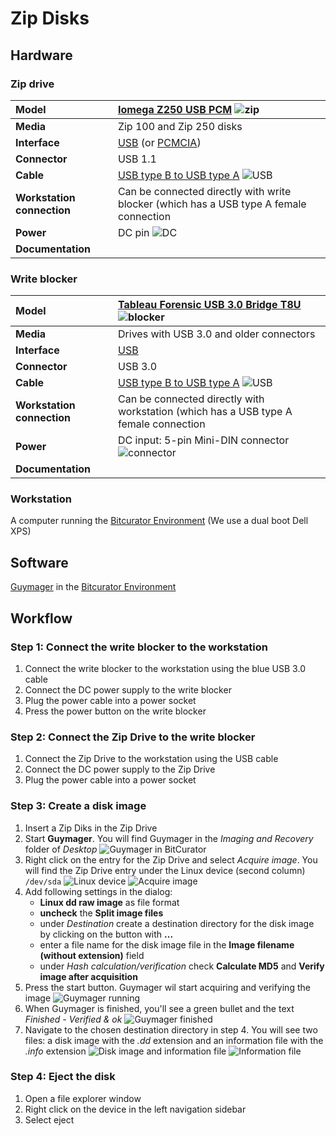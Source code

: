 # Zip Disks

## Hardware

### Zip drive

| **Model**                  | [Iomega Z250 USB PCM](https://web.archive.org/web/20001206101000/http://www.iomega.com/zip/products/usb250.html) ![zip](images/zip.jpg)              |
| :------------------------- | :--------------------------------------------------------------------------------------------------------------------------------------------------- |
| **Media**                  | Zip 100 and Zip 250 disks                                                                                                                            |
| **Interface**              | [USB](https://www.wikidata.org/wiki/Q42378) (or [PCMCIA](https://www.wikidata.org/wiki/Q932506))                                                     |
| **Connector**              | USB 1.1                                                                                                                                              |
| **Cable**                  | [USB type B to USB type A](https://commons.wikimedia.org/wiki/Category:USB_cables?uselang=nl#/media/File:A-B_Usb_Cable.jpg) ![USB](images/USB-B.jpg) |
| **Workstation connection** | Can be connected directly with write blocker (which has a USB type A female connection                                                               |
| **Power**                  | DC pin ![DC](images/power-pin.jpg)                                                                                                                   |
| **Documentation**          |                                                                                                                                                      |

### Write blocker

| **Model**                  | [Tableau Forensic USB 3.0 Bridge T8U](https://web.archive.org/web/20180409191526/https://www.guidancesoftware.com/tableau/hardware//t8u) ![blocker](images/blocker.jpg) |
| :------------------------- | :---------------------------------------------------------------------------------------------------------------------------------------------------------------------- |
| **Media**                  | Drives with USB 3.0 and older connectors                                                                                                                                |
| **Interface**              | [USB](https://www.wikidata.org/wiki/Q42378)                                                                                                                             |
| **Connector**              | USB 3.0                                                                                                                                                                 |
| **Cable**                  | [USB type B to USB type A](https://commons.wikimedia.org/wiki/Category:USB_cables?uselang=nl#/media/File:A-B_Usb_Cable.jpg) ![USB](images/USB-3.jpg)                    |
| **Workstation connection** | Can be connected directly with workstation (which has a USB type A female connection                                                                                    |
| **Power**                  | DC input: 5-pin Mini-DIN connector ![connector](images/power-5-pin.jpg)                                                                                                 |
| **Documentation**          |                                                                                                                                                                         |

### Workstation

A computer running the [Bitcurator Environment](https://bitcurator.net/) (We use a dual boot Dell XPS)

## Software

[Guymager](https://guymager.sourceforge.io/) in the [Bitcurator Environment](https://bitcurator.net/)

## Workflow

### Step 1: Connect the write blocker to the workstation

1. Connect the write blocker to the workstation using the blue USB 3.0 cable
2. Connect the DC power supply to the write blocker
3. Plug the power cable into a power socket
4. Press the power button on the write blocker

### Step 2: Connect the Zip Drive to the write blocker

1. Connect the Zip Drive to the workstation using the USB cable
2. Connect the DC power supply to the Zip Drive
3. Plug the power cable into a power socket

### Step 3: Create a disk image

1. Insert a Zip Diks in the Zip Drive
2. Start **Guymager**. You will find Guymager in the _Imaging and Recovery_ folder of _Desktop_
   ![Guymager in BitCurator](images/guymager/guymager_location.png)
3. Right click on the entry for the Zip Drive and select _Acquire image_. You will find the Zip Drive entry under the Linux device (second column) `/dev/sda`
    ![Linux device](images/guymager/linux_device.png)
    ![Acquire image](images/guymager/acquire_image.png)
4. Add following settings in the dialog:
   - **Linux dd raw image** as file format
   - **uncheck** the **Split image files**
   - under _Destination_ create a destination directory for the disk image by clicking on the button with **...**
   - enter a file name for the disk image file in the **Image filename (without extension)** field
   - under _Hash calculation/verification_ check **Calculate MD5** and **Verify image after acquisition**
5. Press the start button. Guymager wil start acquiring and verifying the image
    ![Guymager running](images/guymager/guymager_running.png)
6. When Guymager is finished, you'll see a green bullet and the text _Finished - Verified & ok_
   ![Guymager finished](images/guymager/guymager_finished.png)
7. Navigate to the chosen destination directory in step 4. You will see two files: a disk image with the _.dd_ extension and an information file with the _.info_ extension
    ![Disk image and information file](images/guymager/diskimage_log.png)
    ![Information file](images/guymager/guymager_info_file.png)

### Step 4: Eject the disk

1. Open a file explorer window
2. Right click on the device in the left navigation sidebar
3. Select eject
